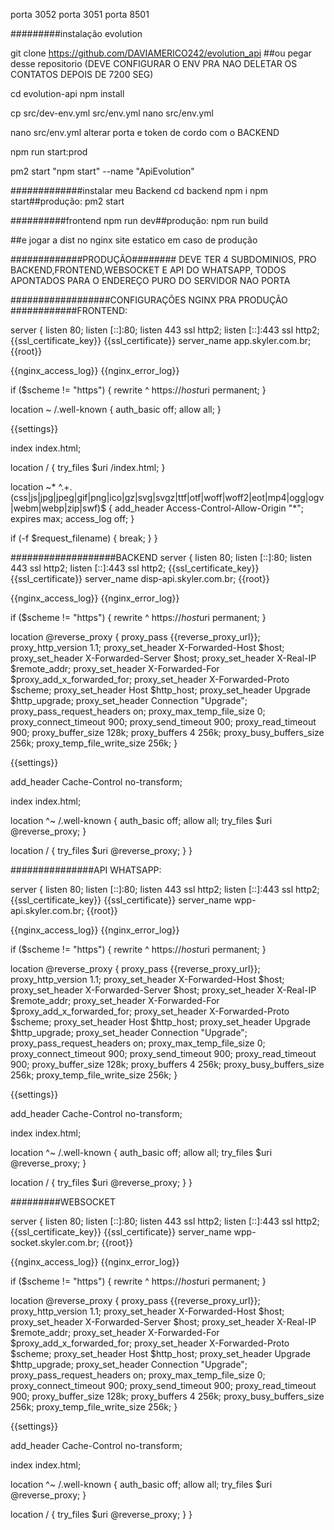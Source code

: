 porta 3052
porta 3051
porta 8501


#########instalação evolution 

git clone https://github.com/DAVIAMERICO242/evolution_api ##ou pegar desse repositorio (DEVE CONFIGURAR O ENV PRA NAO DELETAR OS CONTATOS DEPOIS DE 7200 SEG)

cd evolution-api
npm install

cp src/dev-env.yml src/env.yml
nano src/env.yml

nano src/env.yml alterar porta e token de cordo com o BACKEND

npm run start:prod

pm2 start "npm start" --name "ApiEvolution"


#############instalar meu Backend
cd backend
npm i
npm start##produção: pm2 start

##########frontend 
npm run dev##produção: npm run build

##e jogar a dist no nginx site estatico em caso de produção

#############PRODUÇÃO########
DEVE TER 4 SUBDOMINIOS, PRO BACKEND,FRONTEND,WEBSOCKET E API DO WHATSAPP, TODOS APONTADOS PARA O ENDEREÇO PURO DO SERVIDOR NAO PORTA

##################CONFIGURAÇÕES NGINX PRA PRODUÇÃO
############FRONTEND:

server {
  listen 80;
  listen [::]:80;
  listen 443 ssl http2;
  listen [::]:443 ssl http2;
  {{ssl_certificate_key}}
  {{ssl_certificate}}
  server_name app.skyler.com.br;
  {{root}}

  {{nginx_access_log}}
  {{nginx_error_log}}

  if ($scheme != "https") {
    rewrite ^ https://$host$uri permanent;
  }

  location ~ /.well-known {
    auth_basic off;
    allow all;
  }

  {{settings}}

  index index.html;

  location / {
    try_files $uri /index.html;
  }

  location ~* ^.+\.(css|js|jpg|jpeg|gif|png|ico|gz|svg|svgz|ttf|otf|woff|woff2|eot|mp4|ogg|ogv|webm|webp|zip|swf)$ {
    add_header Access-Control-Allow-Origin "*";
    expires max;
    access_log off;
  }

  if (-f $request_filename) {
    break;
  }
}

###################BACKEND
server {
  listen 80;
  listen [::]:80;
  listen 443 ssl http2;
  listen [::]:443 ssl http2;
  {{ssl_certificate_key}}
  {{ssl_certificate}}
  server_name disp-api.skyler.com.br;
  {{root}}

  {{nginx_access_log}}
  {{nginx_error_log}}

  if ($scheme != "https") {
    rewrite ^ https://$host$uri permanent;
  }

  location @reverse_proxy {
    proxy_pass {{reverse_proxy_url}};
    proxy_http_version 1.1;
    proxy_set_header X-Forwarded-Host $host;
    proxy_set_header X-Forwarded-Server $host;
    proxy_set_header X-Real-IP $remote_addr;
    proxy_set_header X-Forwarded-For $proxy_add_x_forwarded_for;
    proxy_set_header X-Forwarded-Proto $scheme;
    proxy_set_header Host $http_host;
    proxy_set_header Upgrade $http_upgrade;
    proxy_set_header Connection "Upgrade";
    proxy_pass_request_headers on;
    proxy_max_temp_file_size 0;
    proxy_connect_timeout 900;
    proxy_send_timeout 900;
    proxy_read_timeout 900;
    proxy_buffer_size 128k;
    proxy_buffers 4 256k;
    proxy_busy_buffers_size 256k;
    proxy_temp_file_write_size 256k;
  }

  {{settings}}

  add_header Cache-Control no-transform;

  index index.html;

  location ^~ /.well-known {
    auth_basic off;
    allow all;
    try_files $uri @reverse_proxy;
  }

  location / {
    try_files $uri @reverse_proxy;
  }
}

###############API WHATSAPP:

server {
  listen 80;
  listen [::]:80;
  listen 443 ssl http2;
  listen [::]:443 ssl http2;
  {{ssl_certificate_key}}
  {{ssl_certificate}}
  server_name wpp-api.skyler.com.br;
  {{root}}

  {{nginx_access_log}}
  {{nginx_error_log}}

  if ($scheme != "https") {
    rewrite ^ https://$host$uri permanent;
  }

  location @reverse_proxy {
    proxy_pass {{reverse_proxy_url}};
    proxy_http_version 1.1;
    proxy_set_header X-Forwarded-Host $host;
    proxy_set_header X-Forwarded-Server $host;
    proxy_set_header X-Real-IP $remote_addr;
    proxy_set_header X-Forwarded-For $proxy_add_x_forwarded_for;
    proxy_set_header X-Forwarded-Proto $scheme;
    proxy_set_header Host $http_host;
    proxy_set_header Upgrade $http_upgrade;
    proxy_set_header Connection "Upgrade";
    proxy_pass_request_headers on;
    proxy_max_temp_file_size 0;
    proxy_connect_timeout 900;
    proxy_send_timeout 900;
    proxy_read_timeout 900;
    proxy_buffer_size 128k;
    proxy_buffers 4 256k;
    proxy_busy_buffers_size 256k;
    proxy_temp_file_write_size 256k;
  }

  {{settings}}

  add_header Cache-Control no-transform;

  index index.html;

  location ^~ /.well-known {
    auth_basic off;
    allow all;
    try_files $uri @reverse_proxy;
  }

  location / {
    try_files $uri @reverse_proxy;
  }
}

#########WEBSOCKET

server {
  listen 80;
  listen [::]:80;
  listen 443 ssl http2;
  listen [::]:443 ssl http2;
  {{ssl_certificate_key}}
  {{ssl_certificate}}
  server_name wpp-socket.skyler.com.br;
  {{root}}

  {{nginx_access_log}}
  {{nginx_error_log}}

  if ($scheme != "https") {
    rewrite ^ https://$host$uri permanent;
  }

  location @reverse_proxy {
    proxy_pass {{reverse_proxy_url}};
    proxy_http_version 1.1;
    proxy_set_header X-Forwarded-Host $host;
    proxy_set_header X-Forwarded-Server $host;
    proxy_set_header X-Real-IP $remote_addr;
    proxy_set_header X-Forwarded-For $proxy_add_x_forwarded_for;
    proxy_set_header X-Forwarded-Proto $scheme;
    proxy_set_header Host $http_host;
    proxy_set_header Upgrade $http_upgrade;
    proxy_set_header Connection "Upgrade";
    proxy_pass_request_headers on;
    proxy_max_temp_file_size 0;
    proxy_connect_timeout 900;
    proxy_send_timeout 900;
    proxy_read_timeout 900;
    proxy_buffer_size 128k;
    proxy_buffers 4 256k;
    proxy_busy_buffers_size 256k;
    proxy_temp_file_write_size 256k;
  }

  {{settings}}

  add_header Cache-Control no-transform;

  index index.html;

  location ^~ /.well-known {
    auth_basic off;
    allow all;
    try_files $uri @reverse_proxy;
  }

  location / {
    try_files $uri @reverse_proxy;
  }
}



